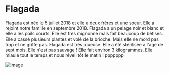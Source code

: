 # Flagada
Flagada est née le 5 juillet 2018 et elle a deux frères et une soeur. Elle a rejoint notre famille en septembre 2018. Flagada a un pelage noir et blanc et elle a les poils courts. Elle est très mignonne mais fait beaucoup de bêtises. Elle a cassé plusieurs plantes et volé de la brioche. Mais elle ne mord pas trop et ne griffe pas. Flagada est très joueuse. Elle a été stérilisée a l'age de sept mois. Elle n'est pas sauvage ! Elle fait environ 3 kilogrammes. Elle miaule tout le temps et nous réveil tôt le matin !  ppppppp

![image](https://s2.qwant.com/thumbr/0x380/4/7/5b29785ebb7faeef1664c2e2e7dfbdd29ed0b00db175a3860df6eaa3743e0c/clipart-chat-noir-et-blanc-3.jpg?u=http%3A%2F%2Flaoblogger.com%2Fimages%2Fclipart-chat-noir-et-blanc-3.jpg&q=0&b=1&p=0&a=1)
